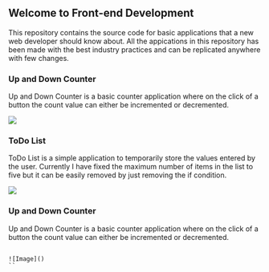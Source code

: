 ## Welcome to Front-end Development

This repository contains the source code for basic applications that a new web developer should know about.
All the appications in this repository has been made with the best industry practices and can be replicated anywhere with few changes.

### Up and Down Counter

Up and Down Counter is a basic counter application where on the click of a button the count value can either be incremented or decremented.


![](https://...snip4.jpg)

### ToDo List

ToDo List is a simple application to temporarily store the values entered by the user. Currently I have fixed the maximum number of items in the list to five but it can be easily removed by just removing the if condition.


![](https://...snip6.jpg)

### Up and Down Counter

Up and Down Counter is a basic counter application where on the click of a button the count value can either be incremented or decremented.

```Up and Down Counter

![Image]()
``
